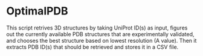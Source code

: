 # OptimalPDB

This script retrives 3D structures by taking UniProt ID(s) as input, figures out the currently available PDB structures that are experimentally validated, and chooses the best structure based on lowest resolution (A value). Then it extracts PDB ID(s) that should be retrieved and stores it in a CSV file. 
